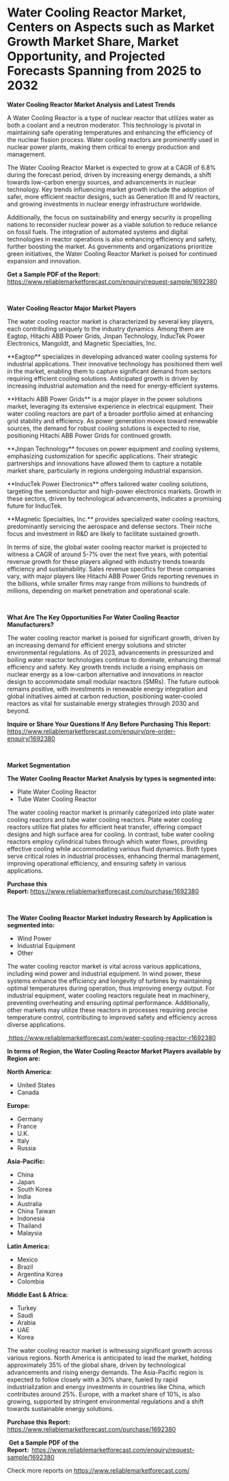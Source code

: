 <p><h1>Water Cooling Reactor Market, Centers on Aspects such as Market Growth Market Share, Market Opportunity, and Projected Forecasts Spanning from 2025 to 2032</h1></p><p><strong>Water Cooling Reactor Market Analysis and Latest Trends</strong></p>
<p><p>A Water Cooling Reactor is a type of nuclear reactor that utilizes water as both a coolant and a neutron moderator. This technology is pivotal in maintaining safe operating temperatures and enhancing the efficiency of the nuclear fission process. Water cooling reactors are prominently used in nuclear power plants, making them critical to energy production and management.</p><p>The Water Cooling Reactor Market is expected to grow at a CAGR of 6.8% during the forecast period, driven by increasing energy demands, a shift towards low-carbon energy sources, and advancements in nuclear technology. Key trends influencing market growth include the adoption of safer, more efficient reactor designs, such as Generation III and IV reactors, and growing investments in nuclear energy infrastructure worldwide. </p><p>Additionally, the focus on sustainability and energy security is propelling nations to reconsider nuclear power as a viable solution to reduce reliance on fossil fuels. The integration of automated systems and digital technologies in reactor operations is also enhancing efficiency and safety, further boosting the market. As governments and organizations prioritize green initiatives, the Water Cooling Reactor Market is poised for continued expansion and innovation.</p></p>
<p><strong>Get a Sample PDF of the Report:&nbsp;</strong> <a href="https://www.reliablemarketforecast.com/enquiry/request-sample/1692380?utm_campaign=1890&utm_medium=2&utm_source=Github&utm_content=ia&utm_term=08012025&utm_id=water-cooling-reactor">https://www.reliablemarketforecast.com/enquiry/request-sample/1692380</a></p>
<p>&nbsp;</p>
<p><strong>Water Cooling Reactor Major Market Players</strong></p>
<p><p>The water cooling reactor market is characterized by several key players, each contributing uniquely to the industry dynamics. Among them are Eagtop, Hitachi ABB Power Grids, Jinpan Technology, InducTek Power Electronics, Mangoldt, and Magnetic Specialties, Inc.</p><p>**Eagtop** specializes in developing advanced water cooling systems for industrial applications. Their innovative technology has positioned them well in the market, enabling them to capture significant demand from sectors requiring efficient cooling solutions. Anticipated growth is driven by increasing industrial automation and the need for energy-efficient systems.</p><p>**Hitachi ABB Power Grids** is a major player in the power solutions market, leveraging its extensive experience in electrical equipment. Their water cooling reactors are part of a broader portfolio aimed at enhancing grid stability and efficiency. As power generation moves toward renewable sources, the demand for robust cooling solutions is expected to rise, positioning Hitachi ABB Power Grids for continued growth.</p><p>**Jinpan Technology** focuses on power equipment and cooling systems, emphasizing customization for specific applications. Their strategic partnerships and innovations have allowed them to capture a notable market share, particularly in regions undergoing industrial expansion.</p><p>**InducTek Power Electronics** offers tailored water cooling solutions, targeting the semiconductor and high-power electronics markets. Growth in these sectors, driven by technological advancements, indicates a promising future for InducTek.</p><p>**Magnetic Specialties, Inc.** provides specialized water cooling reactors, predominantly servicing the aerospace and defense sectors. Their niche focus and investment in R&D are likely to facilitate sustained growth.</p><p>In terms of size, the global water cooling reactor market is projected to witness a CAGR of around 5-7% over the next five years, with potential revenue growth for these players aligned with industry trends towards efficiency and sustainability. Sales revenue specifics for these companies vary, with major players like Hitachi ABB Power Grids reporting revenues in the billions, while smaller firms may range from millions to hundreds of millions, depending on market penetration and operational scale.</p></p>
<p>&nbsp;</p>
<p><strong>What Are The Key Opportunities For Water Cooling Reactor Manufacturers?</strong></p>
<p><p>The water cooling reactor market is poised for significant growth, driven by an increasing demand for efficient energy solutions and stricter environmental regulations. As of 2023, advancements in pressurized and boiling water reactor technologies continue to dominate, enhancing thermal efficiency and safety. Key growth trends include a rising emphasis on nuclear energy as a low-carbon alternative and innovations in reactor design to accommodate small modular reactors (SMRs). The future outlook remains positive, with investments in renewable energy integration and global initiatives aimed at carbon reduction, positioning water-cooled reactors as vital for sustainable energy strategies through 2030 and beyond.</p></p>
<p><strong>Inquire or Share Your Questions If Any Before Purchasing This Report:</strong> <a href="https://www.reliablemarketforecast.com/enquiry/pre-order-enquiry/1692380?utm_campaign=1890&utm_medium=2&utm_source=Github&utm_content=ia&utm_term=08012025&utm_id=water-cooling-reactor">https://www.reliablemarketforecast.com/enquiry/pre-order-enquiry/1692380</a></p>
<p>&nbsp;</p>
<p><strong>Market Segmentation</strong></p>
<p><strong>The Water Cooling Reactor Market Analysis by types is segmented into:</strong></p>
<p><ul><li>Plate Water Cooling Reactor</li><li>Tube Water Cooling Reactor</li></ul></p>
<p><p>The water cooling reactor market is primarily categorized into plate water cooling reactors and tube water cooling reactors. Plate water cooling reactors utilize flat plates for efficient heat transfer, offering compact designs and high surface area for cooling. In contrast, tube water cooling reactors employ cylindrical tubes through which water flows, providing effective cooling while accommodating various fluid dynamics. Both types serve critical roles in industrial processes, enhancing thermal management, improving operational efficiency, and ensuring safety in various applications.</p></p>
<p><strong>Purchase this Report:&nbsp;</strong><a href="https://www.reliablemarketforecast.com/purchase/1692380?utm_campaign=1890&utm_medium=2&utm_source=Github&utm_content=ia&utm_term=08012025&utm_id=water-cooling-reactor">https://www.reliablemarketforecast.com/purchase/1692380</a></p>
<p>&nbsp;</p>
<p><strong>The Water Cooling Reactor Market Industry Research by Application is segmented into:</strong></p>
<p><ul><li>Wind Power</li><li>Industrial Equipment</li><li>Other</li></ul></p>
<p><p>The water cooling reactor market is vital across various applications, including wind power and industrial equipment. In wind power, these systems enhance the efficiency and longevity of turbines by maintaining optimal temperatures during operation, thus improving energy output. For industrial equipment, water cooling reactors regulate heat in machinery, preventing overheating and ensuring optimal performance. Additionally, other markets may utilize these reactors in processes requiring precise temperature control, contributing to improved safety and efficiency across diverse applications.</p></p>
<p><a href="https://www.reliablemarketforecast.com/water-cooling-reactor-r1692380?utm_campaign=1890&utm_medium=2&utm_source=Github&utm_content=ia&utm_term=08012025&utm_id=water-cooling-reactor">&nbsp;https://www.reliablemarketforecast.com/water-cooling-reactor-r1692380</a></p>
<p><strong>In terms of Region, the Water Cooling Reactor Market Players available by Region are:</strong></p>
<p>
    <p> <strong> North America: </strong>
        <ul>
            <li>United States</li>
            <li>Canada</li>
        </ul>
        </p> 
    <p> <strong> Europe: </strong>
        <ul>
            <li>Germany</li>
            <li>France</li>
            <li>U.K.</li>
            <li>Italy</li>
            <li>Russia</li>
        </ul>
        </p> 
    <p> <strong> Asia-Pacific: </strong>
        <ul>
            <li>China</li>
            <li>Japan</li>
            <li>South Korea</li>
            <li>India</li>
            <li>Australia</li>
            <li>China Taiwan</li>
            <li>Indonesia</li>
            <li>Thailand</li>
            <li>Malaysia</li>
        </ul>
        </p> 
    <p> <strong> Latin America: </strong>
        <ul>
            <li>Mexico</li>
            <li>Brazil</li>
            <li>Argentina Korea</li>
            <li>Colombia</li>
        </ul>
        </p> 
    <p> <strong> Middle East & Africa: </strong>
        <ul>
            <li>Turkey</li>
            <li>Saudi</li>
            <li>Arabia</li>
            <li>UAE</li>
            <li>Korea</li>
        </ul>
    </p>
    </p>
<p><p>The water cooling reactor market is witnessing significant growth across various regions. North America is anticipated to lead the market, holding approximately 35% of the global share, driven by technological advancements and rising energy demands. The Asia-Pacific region is expected to follow closely with a 30% share, fueled by rapid industrialization and energy investments in countries like China, which contributes around 25%. Europe, with a market share of 10%, is also growing, supported by stringent environmental regulations and a shift towards sustainable energy solutions.</p></p>
<p><strong>Purchase this Report: </strong><a href="https://www.reliablemarketforecast.com/purchase/1692380?utm_campaign=1890&utm_medium=2&utm_source=Github&utm_content=ia&utm_term=08012025&utm_id=water-cooling-reactor">https://www.reliablemarketforecast.com/purchase/1692380</a></p>
<p>&nbsp;<strong>Get a Sample PDF of the Report:&nbsp;&nbsp;</strong><a href="https://www.reliablemarketforecast.com/enquiry/request-sample/1692380?utm_campaign=1890&utm_medium=2&utm_source=Github&utm_content=ia&utm_term=08012025&utm_id=water-cooling-reactor">https://www.reliablemarketforecast.com/enquiry/request-sample/1692380</a></p>
<p><strong></strong></p>
<p>Check more reports on <a href="https://www.reliablemarketforecast.com/?utm_campaign=1890&utm_medium=2&utm_source=Github&utm_content=ia&utm_term=08012025&utm_id=water-cooling-reactor">https://www.reliablemarketforecast.com/</a></p>